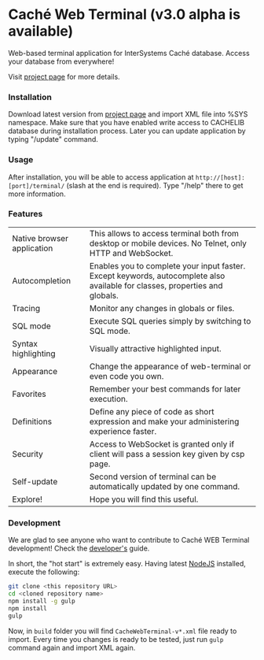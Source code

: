 # Caché Web Terminal (v3.0 alpha is available)
Web-based terminal application for InterSystems Caché database. Access your database from everywhere!

Visit [project page](http://intersystems-ru.github.io/webterminal) for more details.

### Installation
Download latest version from <a href="http://intersystems-ru.github.io/webterminal/#downloads">project page</a> and import XML file into %SYS namespace. Make sure that you have enabled write access to CACHELIB database during installation process. Later you can update application by typing "/update" command.

### Usage
After installation, you will be able to access application at `http://[host]:[port]/terminal/` (slash at the end is required).
Type "/help" there to get more information.

### Features
<table>
	<tr>
		<td class="info">Native browser application</td>
		<td>This allows to access terminal both from desktop or mobile devices. No Telnet, only HTTP and WebSocket.</td>
	</tr>
	<tr>
		<td class="info">Autocompletion</td>
		<td>Enables you to complete your input faster. Except keywords, autocomplete also available for classes, properties and globals.</td>
	</tr>
	<tr>
		<td class="info">Tracing</td>
		<td>Monitor any changes in globals or files.</td>
	</tr>
	<tr>
		<td class="info">SQL mode</td>
		<td>Execute SQL queries simply by switching to SQL mode.</td>
	</tr>
	<tr>
		<td class="info">Syntax highlighting</td>
		<td>Visually attractive highlighted input.</td>
	</tr>
	<tr>
		<td class="info">Appearance</td>
		<td>Change the appearance of web-terminal or even code you own.</td>
	</tr>
	<tr>
		<td class="info">Favorites</td>
		<td>Remember your best commands for later execution.</td>
	</tr>
	<tr>
		<td class="info">Definitions</td>
		<td>Define any piece of code as short expression and make your administering experience faster.</td>
	</tr>
	<tr>
		<td class="info">Security</td>
		<td>Access to WebSocket is granted only if client will pass a session key given by csp page.</td>
	</tr>
	<tr>
		<td class="info">Self-update</td>
		<td>Second version of terminal can be automatically updated by one command.</td>
	</tr>
	<tr>
		<td class="info">Explore!</td>
		<td>Hope you will find this useful.</td>
	</tr>
</table>

### Development
We are glad to see anyone who want to contribute to Caché WEB Terminal development! Check the 
[developer's](https://github.com/intersystems-ru/webterminal/blob/master/DEVELOPMENT.md) guide.

In short, the "hot start" is extremely easy. Having latest [NodeJS](https://nodejs.org/en/) installed,
execute the following:

```sh
git clone <this repository URL>
cd <cloned repository name>
npm install -g gulp
npm install
gulp
```

Now, in `build` folder you will find `CacheWebTerminal-v*.xml` file ready to import. Every time you
changes is ready to be tested, just run `gulp` command again and import XML again. 